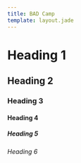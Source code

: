 ```yaml
---
title: BAD Camp
template: layout.jade
---
```


# Heading 1

## Heading 2

### Heading 3

#### Heading 4

##### Heading 5

###### Heading 6
